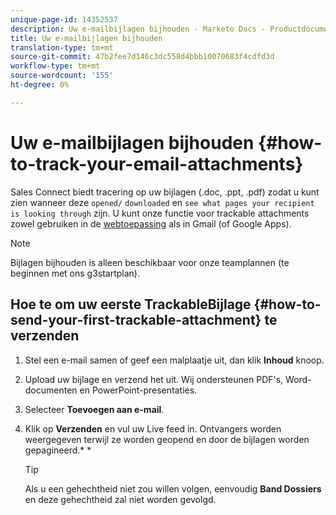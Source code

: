 ```yaml
---
unique-page-id: 14352537
description: Uw e-mailbijlagen bijhouden - Marketo Docs - Productdocumentatie
title: Uw e-mailbijlagen bijhouden
translation-type: tm+mt
source-git-commit: 47b2fee7d146c3dc558d4bbb10070683f4cdfd3d
workflow-type: tm+mt
source-wordcount: '155'
ht-degree: 0%

---
```



# Uw e-mailbijlagen bijhouden {#how-to-track-your-email-attachments}

Sales Connect biedt tracering op uw bijlagen (.doc, .ppt, .pdf) zodat u kunt zien wanneer deze `opened/` `downloaded` en `see what pages your recipient is looking through` zijn. U kunt onze functie voor trackable attachments zowel gebruiken in de [webtoepassing](http://toutapp.com/login) als in Gmail (of Google Apps).

>[!NOTE]
>
>Bijlagen bijhouden is alleen beschikbaar voor onze teamplannen (te beginnen met ons g3startplan).

## Hoe te om uw eerste TrackableBijlage {#how-to-send-your-first-trackable-attachment} te verzenden

1. Stel een e-mail samen of geef een malplaatje uit, dan klik **Inhoud** knoop.
1. Upload uw bijlage en verzend het uit. Wij ondersteunen PDF&#39;s, Word-documenten en PowerPoint-presentaties.
1. Selecteer **Toevoegen aan e-mail**.
1. Klik op **Verzenden** en vul uw Live feed in. Ontvangers worden weergegeven terwijl ze worden geopend en door de bijlagen worden gepagineerd.* *

   >[!TIP]
   >
   >Als u een gehechtheid niet zou willen volgen, eenvoudig **Band Dossiers** en deze gehechtheid zal niet worden gevolgd.

